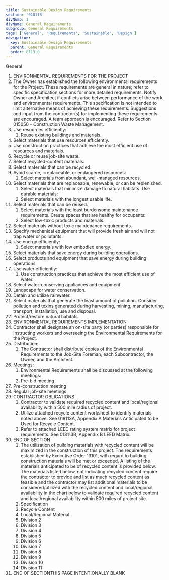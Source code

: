 ```yaml
---
title: Sustainable Design Requirements
section: '018113'
divNumb: 1
divName: General Requirements
subgroup: General Requirements
tags: ['General', 'Requirements', 'Sustainable', 'Design']
navigation:
  key: Sustainable Design Requirements
  parent: General Requirements
  order: 8113.0
---
```



General
   1. ENVIRONMENTAL REQUIREMENTS FOR THE PROJECT
   1. The Owner has established the following environmental requirements for the Project. These requirements are general in nature; refer to specific specification sections for more detailed requirements. Notify Owner and Architect if conflicts arise between performance of the work and environmental requirements. This specification is not intended to limit alternative means of achieving these requirements. Suggestions and input from the contractor(s) for implementing these requirements are encouraged. A team approach is encouraged. Refer to Section 015050 – Construction Waste Management.
   1. Use resources efficiently:
      1. Reuse existing buildings and materials.
   1. Select materials that use resources efficiently.
   1. Use construction practices that achieve the most efficient use of resources and materials.
   1. Recycle or reuse job-site waste.
   1. Select recycled-content materials.
   1. Select materials that can be recycled.
   1. Avoid scarce, irreplaceable, or endangered resources:
      1. Select materials from abundant, well-managed resources.
   1. Select materials that are replaceable, renewable, or can be replenished.
      1. Select materials that minimize damage to natural habitats.
Use durable materials:
      1. Select materials with the longest usable life.
   1. Select materials that can be reused.
      1. Select materials with the least burdensome maintenance requirements.
Create spaces that are healthy for occupants:
      1. Select low-toxic products and materials.
   1. Select materials without toxic maintenance requirements.
   1. Specify mechanical equipment that will provide fresh air and will not trap water or pollutants.
   1. Use energy efficiently:
      1. Select materials with low embodied energy.
   1. Select materials that save energy during building operations.
   1. Select products and equipment that save energy during building operations.
   1. Use water efficiently:
      1. Use construction practices that achieve the most efficient use of water.
   1. Select water-conserving appliances and equipment.
   1. Landscape for water conservation.
   1. Detain and utilize rainwater.
   1. Select materials that generate the least amount of pollution. Consider pollution and toxins generated during harvesting, mining, manufacturing, transport, installation, use and disposal.
   1. Protect/restore natural habitats.
   1. ENVIRONMENTAL REQUIREMENTS IMPLEMENTATION
   1. Contractor shall designate an on-site party (or parties) responsible for instructing workers and overseeing the Environmental Requirements for the Project.
   1. Distribution:
      1. The Contractor shall distribute copies of the Environmental Requirements to the Job-Site Foreman, each Subcontractor, the Owner, and the Architect.
   1. Meetings:
      1. Environmental Requirements shall be discussed at the following meetings:
      1. Pre-bid meeting
   1. Pre-construction meeting
   1. Regular job-site meetings
3. CONTRACTOR OBLIGATIONS
   1. Contractor to validate required recycled content and local/regional availability within 500 mile radius of project.
   1. Utilize attached recycle content worksheet to identify materials noted above. See 018113A, Appendix A Materials Anticipated to be Used for Recycle Content.
   1. Refer to attached LEED rating system matrix for project requirements. See 018113B, Appendix B LEED Matrix.
1. END OF SECTION
   1. The utilization of building materials with recycled content will be maximized in the construction of this project. The requirements established by Executive Order 13101, with regard to building construction materials will be met or exceeded. A listing of the materials anticipated to be of recycled content is provided below. The materials listed below, not indicating recycled content require the contractor to provide and list as much recycled content as feasible and the contractor may list additional materials to be considered/utilized with the recycled content and local/regional availability in the chart below to validate required recycled content and local/regional availability within 500 miles of project site.
   1. Specification
   1. Recycle Content
   1. Local/Regional Material
   1. Division 2
   1. Division 3
   1. Division 4
   1. Division 5
   1. Division 6
   1. Division 7
   1. Division 8
   1. Division 9
   1. Division 10
   1. Division 11
1. END OF SECTIONTHIS PAGE INTENTIONALLY BLANK

